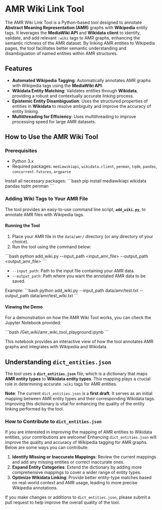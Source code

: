 # AMR Wiki Link Tool

The AMR Wiki Link Tool is a Python-based tool designed to annotate **Abstract Meaning Representation (AMR)** graphs with **Wikipedia** entity tags. It leverages the **MediaWiki API** and **Wikidata client** to identify, validate, and add relevant `:wiki` tags to AMR graphs, enhancing the semantic richness of the AMR dataset. By linking AMR entities to Wikipedia pages, the tool facilitates better semantic understanding and disambiguation of named entities within AMR structures.

## Features

- **Automated Wikipedia Tagging**: Automatically annotates AMR graphs with Wikipedia tags using the **MediaWiki API**.
- **Wikidata Entity Matching**: Validates entities through **Wikidata**, providing a robust and contextually accurate linking process.
- **Epistemic Entity Disambiguation**: Uses the structured properties of entities in **Wikidata** to resolve ambiguity and improve the accuracy of entity linking.
- **Multithreading for Efficiency**: Uses multithreading to improve processing speed for large AMR datasets.

## How to Use the AMR Wiki Tool

### Prerequisites

- Python 3.x
- Required packages: `mediawikiapi`, `wikidata.client`, `penman`, `tqdm`, `pandas`, `concurrent.futures`, `argparse`

Install all necessary packages:
\`\`\`bash
pip install mediawikiapi wikidata pandas tqdm penman
\`\`\`

### Adding Wiki Tags to Your AMR File

The tool provides an easy-to-use command line script, **`add_wiki.py`**, to annotate AMR files with Wikipedia tags.

#### Running the Tool

1. Place your AMR file in the `data/amr/` directory (or any directory of your choice).
2. Run the tool using the command below:
   
\`\`\`bash
python add_wiki.py --input_path <input_amr_file> --output_path <output_amr_file>
\`\`\`

   - `--input_path`: Path to the input file containing your AMR data.
   - `--output_path`: Path where you want the annotated AMR data to be saved.

Example:
\`\`\`bash
python add_wiki.py --input_path data/amr/test.txt --output_path data/amr/test_wiki.txt
\`\`\`

#### Viewing the Demo

For a demonstration on how the AMR Wiki Tool works, you can check the Jupyter Notebook provided:

\`\`\`bash
/Get_wiki/amr_wiki_tool_playground.ipynb
\`\`\`

This notebook provides an interactive view of how the tool annotates AMR graphs and integrates with Wikipedia and Wikidata.

## Understanding `dict_entities.json`

The tool uses a **`dict_entities.json`** file, which is a dictionary that maps **AMR entity types** to **Wikidata entity types**. This mapping plays a crucial role in determining accurate `:wiki` tags for AMR entities.

**Note**: The current `dict_entities.json` is a **first draft**. It serves as an initial mapping between AMR entity types and their corresponding Wikidata tags. Improving this dictionary is vital for enhancing the quality of the entity linking performed by the tool.

### How to Contribute to `dict_entities.json`

If you are interested in improving the mapping of AMR entities to Wikidata entities, your contributions are welcome! Enhancing `dict_entities.json` will improve the quality and accuracy of Wikipedia tagging for AMR graphs. Below are some ways you can contribute:

1. **Identify Missing or Inaccurate Mappings**: Review the current mappings and add any missing entities or correct inaccurate ones.
2. **Expand Entity Categories**: Extend the dictionary by adding more comprehensive mappings to cover a wider range of entity types.
3. **Optimize Wikidata Linking**: Provide better entity-type matches based on real-world context and AMR usage, leading to more precise Wikipedia annotations.

If you make changes or additions to `dict_entities.json`, please submit a pull request to help improve the overall quality of the tool.
